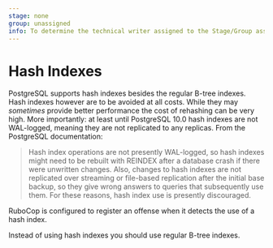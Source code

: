 ```yaml
---
stage: none
group: unassigned
info: To determine the technical writer assigned to the Stage/Group associated with this page, see https://about.gitlab.com/handbook/engineering/ux/technical-writing/#designated-technical-writers
---
```


# Hash Indexes

PostgreSQL supports hash indexes besides the regular B-tree
indexes. Hash indexes however are to be avoided at all costs. While they may
_sometimes_ provide better performance the cost of rehashing can be very high.
More importantly: at least until PostgreSQL 10.0 hash indexes are not
WAL-logged, meaning they are not replicated to any replicas. From the PostgreSQL
documentation:

> Hash index operations are not presently WAL-logged, so hash indexes might need
> to be rebuilt with REINDEX after a database crash if there were unwritten
> changes. Also, changes to hash indexes are not replicated over streaming or
> file-based replication after the initial base backup, so they give wrong
> answers to queries that subsequently use them. For these reasons, hash index
> use is presently discouraged.

RuboCop is configured to register an offense when it detects the use of a hash
index.

Instead of using hash indexes you should use regular B-tree indexes.
